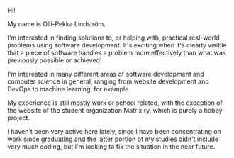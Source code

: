 Hi!

My name is Olli-Pekka Lindström. 

I'm interested in finding solutions to, or helping with, practical real-world problems using software development. It's exciting when it's clearly visible that a piece of software handles a problem more effectively than what was previously possible or achieved!

I'm interested in many different areas of software development and computer science in general, ranging from website development and DevOps to machine learning, for example.

My experience is still mostly work or school related, with the exception of the website of the student organization Matrix ry, which is purely a hobby project.

I haven't been very active here lately, since I have been concentrating on work since graduating and the latter portion of my studies didn't include very much coding, but I'm looking to fix the situation in the near future.
